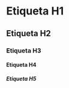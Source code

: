 <html>

<head>

<meta charset="UTF-8">

<meta name="viewport" content="width:device-width, initial-scale=1.0">

<link ref="icon" href="" type="image/x-icon">

<title>Hola mundo</title>

<meta name="description" content="">

<meta name="keywords" content="">

<link rel="stylesheet" href="./assets/css/styles.css"> <meta http-equiv="cache-control" content="no-cache">

</head>

<body>

<!-- Etiquetas de encabezados -->

<h1>Etiqueta H1</h1>

<h2>Etiqueta H2</h2>

<h3>Etiqueta H3</h3>

<h4>Etiqueta H4</h4>

<h5>Etiqueta H5</h5>
